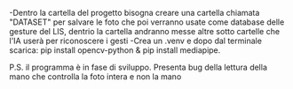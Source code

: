 -Dentro la cartella del progetto bisogna creare una cartella chiamata "DATASET" per salvare le foto che poi verranno usate come database delle gesture del LIS, dentrio la cartella andranno messe altre sotto cartelle che l'IA userà per riconoscere i gesti
-Crea un .venv e dopo dal terminale scarica: pip install opencv-python & pip install mediapipe.

P.S.
il programma è in fase di sviluppo. Presenta bug della lettura della mano che controlla la foto intera e non la mano
